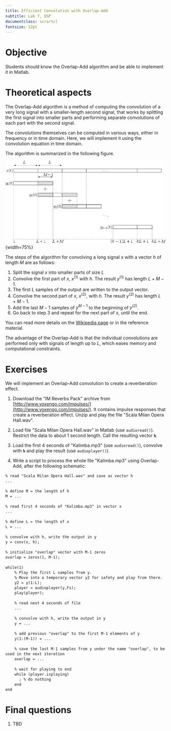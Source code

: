 ```yaml
---
title: Efficient Convolution with Overlap-Add
subtitle: Lab 7, DSP
documentclass: scrartcl
fontsize: 12pt
---
```


# Objective

Students should know the Overlap-Add algorithm and be able to implement it 
in Matlab.

# Theoretical aspects

The Overlap-Add algorithm is a method of computing the convolution of
a very long signal with a smaller-length second signal, that works by splitting
the first signal into smaller parts and performing separate convolutions of each part
with the second signal.

The convolutions themselves can be computed in various ways, either in
frequency or in time domain. Here, we will implement it using
the convolution equation in time domain.

The algorithm is summarized in the following figure.

![Overlap Add principle [wikipedia.org]](img/L7_OverlapAdd.png){width=75%}

The steps of the algorithm for convolving a long signal $x$ with a vector $h$
of length $M$ are as follows:

  1. Split the signal $x$ into smaller parts of size $L$
  2. Convolve the first part of $x$, $x^{(1)}$ with $h$. The result $y^{(1)}$ has length $L + M - 1$.
  3. The first $L$ samples of the output are written to the output vector.
  4. Convolve the second part of $x$, $x^{(2)}$, with $h$. The result $y^{(2)}$ has length $L + M - 1$.
  5. Add the last $M-1$ samples of $y^{M-1}$ to the beginning of $y^{(2)}$.
  6. Go back to step 3 and repeat for the next part of $x$, until the end.

You can read more details on the [Wikipedia page](https://en.wikipedia.org/wiki/Overlap%E2%80%93add_method)
or in the reference material.

The advantage of the Overlap-Add is that the individual convolutions are performed
only with signals of length up to $L$, which eases memory and computational constraints.

# Exercises

We will implement an Overlap-Add convolution to create a reverberation effect.

1. Download the "IM Reverbs Pack" archive from [http://www.voxengo.com/impulses/](http://www.voxengo.com/impulses/).
It contains impulse responses that create a reverberation effect. Unzip and play the file "Scala Milan Opera Hall.wav".

2. Load file "Scala Milan Opera Hall.wav" in Matlab (use `audioread()`). Restrict the data to about 1 second length.
Call the resulting vector **`h`**.

3. Load the first 4 seconds of "Kalimba.mp3" (use `audioread()`), convolve with **`h`** and play the result (use `audioplayer()`).

4. Write a script to process the whole file "Kalimba.mp3" using Overlap-Add, after the following schematic:

```
% read "Scala Milan Opera Hall.wav" and save as vector h
...

% define M = the length of h 
M = ...

% read first 4 seconds of "Kalimba.mp3" in vector x
...

% define L = the length of x
L = ...

% convolve with h, write the output in y
y = conv(x, h);

% initialize "overlap" vector with M-1 zeros
overlap = zeros(1, M-1);

while(1)
    % Play the first L samples from y.
    % Move into a temporary vector y2 for safety and play from there.
    y2 = y(1:L);
    player = audioplayer(y,Fs);
    play(player);
    
    % read next 4 seconds of file
    ...
        
    % convolve with h, write the output in y
    y = ...
    
    % add previous "overlap" to the first M-1 elements of y
    y(1:(M-1)) = ...
    
    % save the last M-1 samples from y under the name "overlap", to be used in the next iteration
    overlap = ...
    
    % wait for playing to end
    while (player.isplaying)
      ; % do nothing
    end
end

```

# Final questions


1. TBD
